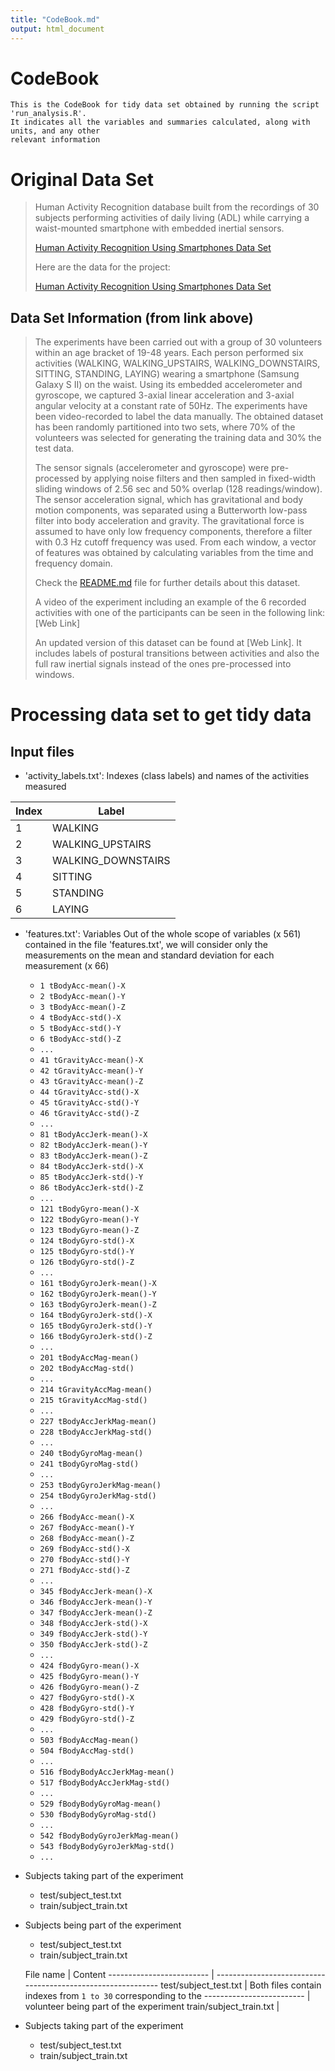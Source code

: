 ```yaml
---
title: "CodeBook.md"
output: html_document
---
```


# CodeBook

```{r setup, include=FALSE}
This is the CodeBook for tidy data set obtained by running the script 'run_analysis.R'.
It indicates all the variables and summaries calculated, along with units, and any other
relevant information
```

# Original Data Set

> Human Activity Recognition database built from the recordings of 30 subjects performing activities of daily living (ADL) while carrying a waist-mounted smartphone with embedded inertial sensors.
> 
> [Human Activity Recognition Using Smartphones Data Set](http://archive.ics.uci.edu/ml/datasets/Human+Activity+Recognition+Using+Smartphones)
> 
> Here are the data for the project:
> 
> [Human Activity Recognition Using Smartphones Data Set](https://d396qusza40orc.cloudfront.net/getdata%2Fprojectfiles%2FUCI%20HAR%20Dataset.zip)

## Data Set Information (from link above)

> The experiments have been carried out with a group of 30 volunteers within an age bracket of 19-48 years. Each person performed six activities (WALKING, WALKING_UPSTAIRS, WALKING_DOWNSTAIRS, SITTING, STANDING, LAYING) wearing a smartphone (Samsung Galaxy S II) on the waist. Using its embedded accelerometer and gyroscope, we captured 3-axial linear acceleration and 3-axial angular velocity at a constant rate of 50Hz. The experiments have been video-recorded to label the data manually. The obtained dataset has been randomly partitioned into two sets, where 70% of the volunteers was selected for generating the training data and 30% the test data. 
> 
> The sensor signals (accelerometer and gyroscope) were pre-processed by applying noise filters and then sampled in fixed-width sliding windows of 2.56 sec and 50% overlap (128 readings/window). The sensor acceleration signal, which has gravitational and body motion components, was separated using a Butterworth low-pass filter into body acceleration and gravity. The gravitational force is assumed to have only low frequency components, therefore a filter with 0.3 Hz cutoff frequency was used. From each window, a vector of features was obtained by calculating variables from the time and frequency domain.
> 
> Check the [README.md](README.md) file for further details about this dataset. 
> 
> A video of the experiment including an example of the 6 recorded activities with one of the participants can be seen in the following link: [Web Link]
> 
> An updated version of this dataset can be found at [Web Link]. It includes labels of postural transitions between activities and also the full raw inertial signals instead of the ones pre-processed into windows.

# Processing data set to get tidy data

## Input files

* 'activity_labels.txt': Indexes (class labels) and names of the activities measured

Index  | Label
------ | -------------------
1      | WALKING
2      | WALKING_UPSTAIRS
3      | WALKING_DOWNSTAIRS
4      | SITTING
5      | STANDING
6      | LAYING

* 'features.txt': Variables
Out of the whole scope of variables (x 561) contained in the file 'features.txt', we will consider only the measurements on the mean and standard deviation for each measurement (x 66)

  + `1 tBodyAcc-mean()-X`
  + `2 tBodyAcc-mean()-Y`
  + `3 tBodyAcc-mean()-Z`
  + `4 tBodyAcc-std()-X`
  + `5 tBodyAcc-std()-Y`
  + `6 tBodyAcc-std()-Z`
  + `...`
  + `41 tGravityAcc-mean()-X`
  + `42 tGravityAcc-mean()-Y`
  + `43 tGravityAcc-mean()-Z`
  + `44 tGravityAcc-std()-X`
  + `45 tGravityAcc-std()-Y`
  + `46 tGravityAcc-std()-Z`
  + `...`
  + `81 tBodyAccJerk-mean()-X`
  + `82 tBodyAccJerk-mean()-Y`
  + `83 tBodyAccJerk-mean()-Z`
  + `84 tBodyAccJerk-std()-X`
  + `85 tBodyAccJerk-std()-Y`
  + `86 tBodyAccJerk-std()-Z`
  + `...`
  + `121 tBodyGyro-mean()-X`
  + `122 tBodyGyro-mean()-Y`
  + `123 tBodyGyro-mean()-Z`
  + `124 tBodyGyro-std()-X`
  + `125 tBodyGyro-std()-Y`
  + `126 tBodyGyro-std()-Z`
  + `...`
  + `161 tBodyGyroJerk-mean()-X`
  + `162 tBodyGyroJerk-mean()-Y`
  + `163 tBodyGyroJerk-mean()-Z`
  + `164 tBodyGyroJerk-std()-X`
  + `165 tBodyGyroJerk-std()-Y`
  + `166 tBodyGyroJerk-std()-Z`
  + `...`
  + `201 tBodyAccMag-mean()`
  + `202 tBodyAccMag-std()`
  + `...`
  + `214 tGravityAccMag-mean()`
  + `215 tGravityAccMag-std()`
  + `...`
  + `227 tBodyAccJerkMag-mean()`
  + `228 tBodyAccJerkMag-std()`
  + `...`
  + `240 tBodyGyroMag-mean()`
  + `241 tBodyGyroMag-std()`
  + `...`
  + `253 tBodyGyroJerkMag-mean()`
  + `254 tBodyGyroJerkMag-std()`
  + `...`
  + `266 fBodyAcc-mean()-X`
  + `267 fBodyAcc-mean()-Y`
  + `268 fBodyAcc-mean()-Z`
  + `269 fBodyAcc-std()-X`
  + `270 fBodyAcc-std()-Y`
  + `271 fBodyAcc-std()-Z`
  + `...`
  + `345 fBodyAccJerk-mean()-X`
  + `346 fBodyAccJerk-mean()-Y`
  + `347 fBodyAccJerk-mean()-Z`
  + `348 fBodyAccJerk-std()-X`
  + `349 fBodyAccJerk-std()-Y`
  + `350 fBodyAccJerk-std()-Z`
  + `...`
  + `424 fBodyGyro-mean()-X`
  + `425 fBodyGyro-mean()-Y`
  + `426 fBodyGyro-mean()-Z`
  + `427 fBodyGyro-std()-X`
  + `428 fBodyGyro-std()-Y`
  + `429 fBodyGyro-std()-Z`
  + `...`
  + `503 fBodyAccMag-mean()`
  + `504 fBodyAccMag-std()`
  + `...`
  + `516 fBodyBodyAccJerkMag-mean()`
  + `517 fBodyBodyAccJerkMag-std()`
  + `...`
  + `529 fBodyBodyGyroMag-mean()`
  + `530 fBodyBodyGyroMag-std()`
  + `...`
  + `542 fBodyBodyGyroJerkMag-mean()`
  + `543 fBodyBodyGyroJerkMag-std()`
  + `...`

* Subjects taking part of the experiment

  + test/subject_test.txt
  + train/subject_train.txt

* Subjects being part of the experiment

  + test/subject_test.txt
  + train/subject_train.txt

  File name               | Content
------------------------- | ------------------------------------------------------------
test/subject_test.txt     | Both files contain indexes from `1 to 30` corresponding to the
------------------------- | volunteer being part of the experiment
train/subject_train.txt   | 

* Subjects taking part of the experiment

  + test/subject_test.txt
  + train/subject_train.txt

